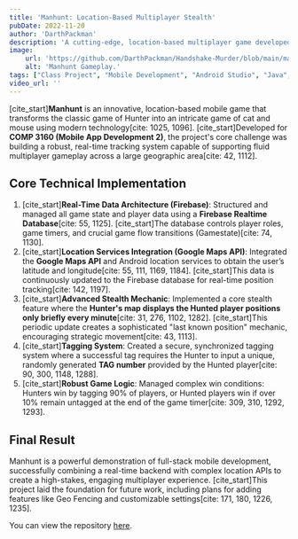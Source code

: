 ```yaml
---
title: 'Manhunt: Location-Based Multiplayer Stealth'
pubDate: 2022-11-20
author: 'DarthPackman'
description: 'A cutting-edge, location-based multiplayer game developed for COMP 3160. Manhunt combines real-world hide-and-seek with digital tracking, demonstrating advanced integration of Google Maps API and a real-time database.'
image:
    url: 'https://github.com/DarthPackman/Handshake-Murder/blob/main/manhubnt.png'
    alt: 'Manhunt Gameplay.'
tags: ["Class Project", "Mobile Development", "Android Studio", "Java", "Firebase", "Google Maps API", "Location-Based Game", "Multiplayer"]
video_url: '' 
---
```


[cite_start]**Manhunt** is an innovative, location-based mobile game that transforms the classic game of Hunter into an intricate game of cat and mouse using modern technology[cite: 1025, 1096]. [cite_start]Developed for **COMP 3160 (Mobile App Development 2)**, the project's core challenge was building a robust, real-time tracking system capable of supporting fluid multiplayer gameplay across a large geographic area[cite: 42, 1112].

## Core Technical Implementation

1.  [cite_start]**Real-Time Data Architecture (Firebase)**: Structured and managed all game state and player data using a **Firebase Realtime Database**[cite: 55, 1125]. [cite_start]The database controls player roles, game timers, and crucial game flow transitions (Gamestate)[cite: 74, 1130].
2.  [cite_start]**Location Services Integration (Google Maps API)**: Integrated the **Google Maps API** and Android location services to obtain the user’s latitude and longitude[cite: 55, 111, 1169, 1184]. [cite_start]This data is continuously updated to the Firebase database for real-time position tracking[cite: 142, 1197].
3.  [cite_start]**Advanced Stealth Mechanic**: Implemented a core stealth feature where the **Hunter's map displays the Hunted player positions only briefly every minute**[cite: 31, 276, 1102, 1282]. [cite_start]This periodic update creates a sophisticated "last known position" mechanic, encouraging strategic movement[cite: 43, 1113].
4.  [cite_start]**Tagging System**: Created a secure, synchronized tagging system where a successful tag requires the Hunter to input a unique, randomly generated **TAG number** provided by the Hunted player[cite: 90, 300, 1148, 1288].
5.  [cite_start]**Robust Game Logic**: Managed complex win conditions: Hunters win by tagging 90% of players, or Hunted players win if over 10% remain untagged at the end of the game timer[cite: 309, 310, 1292, 1293].

## Final Result

Manhunt is a powerful demonstration of full-stack mobile development, successfully combining a real-time backend with complex location APIs to create a high-stakes, engaging multiplayer experience. [cite_start]This project laid the foundation for future work, including plans for adding features like Geo Fencing and customizable settings[cite: 171, 180, 1226, 1235].

You can view the repository [here](https://github.com/DarthPackman/Manhunt).
